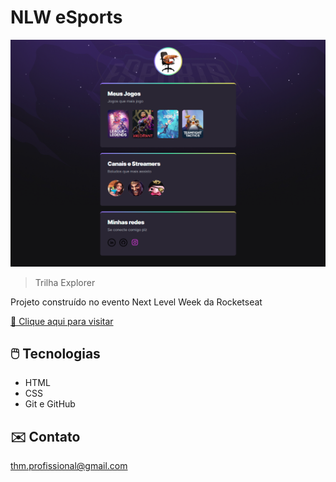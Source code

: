 # NLW eSports 

![preview](/.github/feurrado.gitproject.png)

 >Trilha Explorer

Projeto construído no evento Next Level Week da Rocketseat

[🔗 Clique aqui para visitar](https://feurrado.github.io/NLW22/)

## 🖱️ Tecnologias

- HTML
- CSS
- Git e GitHub

## ✉️ Contato

thm.profissional@gmail.com
